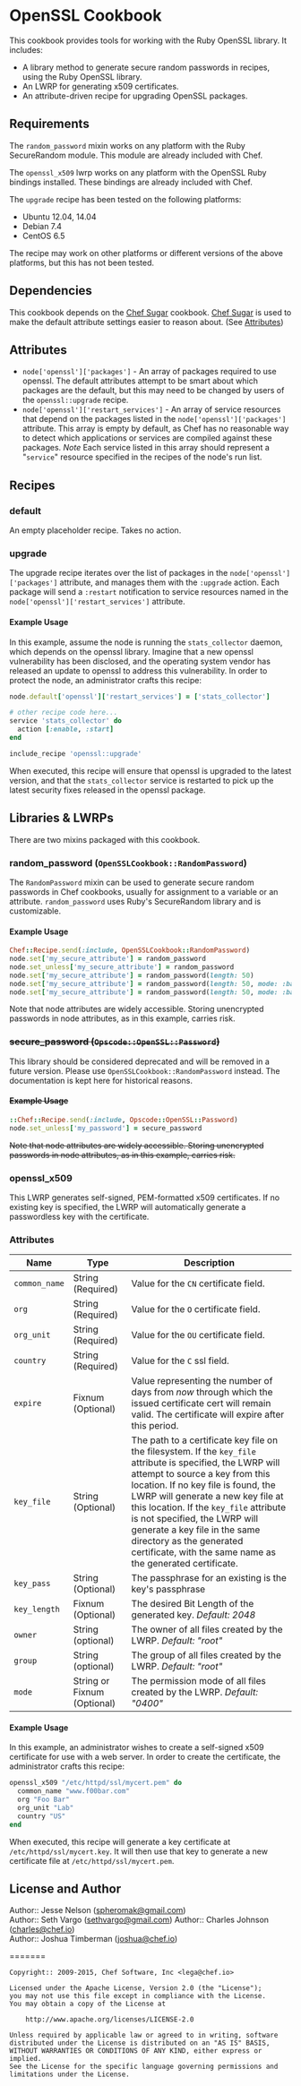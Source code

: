 OpenSSL Cookbook
================

This cookbook provides tools for working with the Ruby OpenSSL library. It includes:
- A library method to generate secure random passwords in recipes, using the Ruby OpenSSL library.
- An LWRP for generating x509 certificates.
- An attribute-driven recipe for upgrading OpenSSL packages.

Requirements
------------

The `random_password` mixin works on any platform with the Ruby SecureRandom module. This module are already included with Chef.

The `openssl_x509` lwrp works on any platform with the OpenSSL Ruby bindings installed. These bindings are already included with Chef.

The `upgrade` recipe has been tested on the following platforms:

* Ubuntu 12.04, 14.04
* Debian 7.4
* CentOS 6.5

The recipe may work on other platforms or different versions of the above platforms, but this has not been tested.

Dependencies
------------

This cookbook depends on the [Chef Sugar](http://supermarket.chef.io/cookbooks/chef-sugar/) cookbook. [Chef Sugar](http://supermarket.chef.io/cookbooks/chef-sugar/) is used to make the default attribute settings easier to reason about. (See [Attributes](#attributes))

Attributes
----------

* `node['openssl']['packages']` - An array of packages required to use openssl. The default attributes attempt to be smart about which packages are the default, but this may need to be changed by users of the `openssl::upgrade` recipe.
* `node['openssl']['restart_services']` - An array of service resources that depend on the packages listed in the `node['openssl']['packages']` attribute. This array is empty by default, as Chef has no reasonable way to detect which applications or services are compiled against these packages. *Note* Each service listed in this array should represent a "`service`" resource specified in the recipes of the node's run list.

Recipes
-------

### default

An empty placeholder recipe. Takes no action.

### upgrade

The upgrade recipe iterates over the list of packages in the `node['openssl']['packages']` attribute, and manages them with the `:upgrade` action. Each package will send a `:restart` notification to service resources named in the `node['openssl']['restart_services']` attribute.

#### Example Usage

In this example, assume the node is running the `stats_collector` daemon, which depends on the openssl library. Imagine that a new openssl vulnerability has been disclosed, and the operating system vendor has released an update to openssl to address this vulnerability. In order to protect the node, an administrator crafts this recipe:

```ruby
node.default['openssl']['restart_services'] = ['stats_collector']

# other recipe code here...
service 'stats_collector' do
  action [:enable, :start]
end

include_recipe 'openssl::upgrade'
```

When executed, this recipe will ensure that openssl is upgraded to the latest version, and that the `stats_collector` service is restarted to pick up the latest security fixes released in the openssl package.

Libraries & LWRPs
-----------------

There are two mixins packaged with this cookbook.

### random_password (`OpenSSLCookbook::RandomPassword`)

The `RandomPassword` mixin can be used to generate secure random passwords in Chef cookbooks, usually for assignment to a variable or an attribute. `random_password` uses Ruby's SecureRandom library and is customizable.

#### Example Usage
```ruby
Chef::Recipe.send(:include, OpenSSLCookbook::RandomPassword)
node.set['my_secure_attribute'] = random_password
node.set_unless['my_secure_attribute'] = random_password
node.set['my_secure_attribute'] = random_password(length: 50)
node.set['my_secure_attribute'] = random_password(length: 50, mode: :base64)
node.set['my_secure_attribute'] = random_password(length: 50, mode: :base64, encoding: 'ASCII')
```

Note that node attributes are widely accessible. Storing unencrypted passwords in node attributes, as in this example, carries risk.

### ~~secure_password (`Opscode::OpenSSL::Password`)~~

This library should be considered deprecated and will be removed in a future version. Please use `OpenSSLCookbook::RandomPassword` instead. The documentation is kept here for historical reasons.

#### ~~Example Usage~~
```ruby
::Chef::Recipe.send(:include, Opscode::OpenSSL::Password)
node.set_unless['my_password'] = secure_password
```

~~Note that node attributes are widely accessible. Storing unencrypted passwords in node attributes, as in this example, carries risk.~~

### openssl_x509

This LWRP generates self-signed, PEM-formatted x509 certificates. If no existing key is specified, the LWRP will automatically generate a passwordless key with the certificate.

### Attributes
| Name  | Type | Description |
| ----- | ---- | ------------ |
| `common_name`  | String (Required)  | Value for the `CN` certificate field. |
| `org` | String (Required) | Value for the `O` certificate field. |
| `org_unit` | String (Required) | Value for the `OU` certificate field. |
| `country` | String (Required) | Value for the `C` ssl field. |
| `expire` | Fixnum (Optional) | Value representing the number of days from _now_ through which the issued certificate cert will remain valid. The certificate will expire after this period. |
| `key_file` | String (Optional) | The path to a certificate key file on the filesystem. If the `key_file` attribute is specified, the LWRP will attempt to source a key from this location. If no key file is found, the LWRP will generate a new key file at this location. If the `key_file` attribute is not specified, the LWRP will generate a key file in the same directory as the generated certificate, with the same name as the generated certificate.
| `key_pass` | String (Optional) | The passphrase for an existing  is the key's passphrase  
| `key_length` | Fixnum (Optional) | The desired Bit Length of the generated key. _Default: 2048_ |
| `owner` | String (optional) | The owner of all files created by the LWRP. _Default: "root"_ |
| `group` | String (optional) | The group of all files created by the LWRP. _Default: "root"_ |
| `mode` | String or Fixnum (Optional) | The permission mode of all files created by the LWRP.  _Default: "0400"_ |

#### Example Usage

In this example, an administrator wishes to create a self-signed x509 certificate for use with a web server. In order to create the certificate, the administrator crafts this recipe:
```ruby
openssl_x509 "/etc/httpd/ssl/mycert.pem" do
  common_name "www.f00bar.com"
  org "Foo Bar"
  org_unit "Lab"
  country "US"
end
```

When executed, this recipe will generate a key certificate at `/etc/httpd/ssl/mycert.key`. It will then use that key to generate a new certificate file at `/etc/httpd/ssl/mycert.pem`.
    
License and Author
------------------

Author:: Jesse Nelson (<spheromak@gmail.com>)  
Author:: Seth Vargo (<sethvargo@gmail.com>)
Author:: Charles Johnson (<charles@chef.io>)  
Author:: Joshua Timberman (<joshua@chef.io>)

=======

```text
Copyright:: 2009-2015, Chef Software, Inc <lega@chef.io>

Licensed under the Apache License, Version 2.0 (the "License");
you may not use this file except in compliance with the License.
You may obtain a copy of the License at

    http://www.apache.org/licenses/LICENSE-2.0

Unless required by applicable law or agreed to in writing, software
distributed under the License is distributed on an "AS IS" BASIS,
WITHOUT WARRANTIES OR CONDITIONS OF ANY KIND, either express or implied.
See the License for the specific language governing permissions and
limitations under the License.
```
